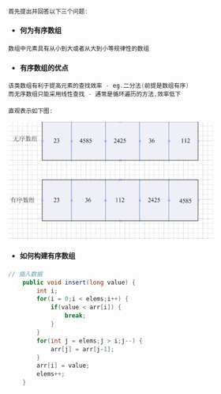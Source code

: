 ```java
首先提出并回答以下三个问题:
```

* #### 何为有序数组

```java
数组中元素具有从小到大或者从大到小等规律性的数组
```

* #### 有序数组的优点

```java
该类数组有利于提高元素的查找效率 - eg.二分法(前提是数组有序)
而无序数组只能采用线性查找 - 通常是循环遍历的方法,效率低下

直观表示如下图:
```

![](/assets/有序数组和无序数组.png)

* #### 如何构建有序数组

```java
// 插入数据
	public void insert(long value) {
		int i;
		for(i = 0;i < elems;i++) {
			if(value < arr[i]) {
				break;
			}
		}
		for(int j = elems;j > i;j--) {
			arr[j] = arr[j-1];
		}
		arr[i] = value;
		elems++;
	}
```







